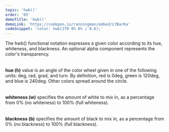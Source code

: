 ```yaml
---
topic: 'hwb()'
order: '05'
demoTitle: 'hwb()'
demoLink: 'https://codepen.io/ranningman/embed/LYBarKa'
codeSnippet: 'color: hwb(270 0% 0% / 0.6);'
---
```


The hwb() functional notation expresses a given color according to its hue, whiteness, and blackness. An optional alpha component represents the color's transparency.  
<br />  
**hue (h)** value is an angle of the color wheel given in one of the following units: deg, rad, grad, and turn. By definition, red is 0deg, green is 120deg, and blue is 240deg. Other colors spread around the circle.  
<br />  
**whiteness (w)** specifies the amount of white to mix in, as a percentage from 0% (no whiteness) to 100% (full whiteness).  
<br />  
**blackness (b)** specifies the amount of black to mix in, as a percentage from 0% (no blackness) to 100% (full blackness).
